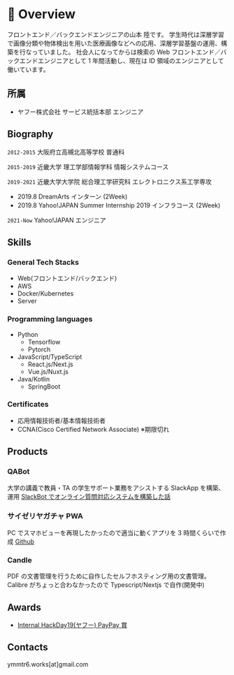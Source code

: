 # 📖 Overview

フロントエンド／バックエンドエンジニアの山本 陸です。
学生時代は深層学習で画像分類や物体検出を用いた医療画像などへの応用、深層学習基盤の運用、構築を行なっていました。
社会人になってからは検索の Web フロントエンド／バックエンドエンジニアとして 1 年間活動し、現在は ID 領域のエンジニアとして働いています。

## 所属

- ヤフー株式会社 サービス統括本部 エンジニア

## Biography

`2012-2015` 大阪府立高槻北高等学校 普通科

`2015-2019` 近畿大学 理工学部情報学科 情報システムコース

`2019-2021` 近畿大学大学院 総合理工学研究科 エレクトロニクス系工学専攻

- 2019.8 DreamArts インターン (2Week)
- 2019.8 Yahoo!JAPAN Summer Internship 2019 インフラコース (2Week)

`2021-Now` Yahoo!JAPAN エンジニア

## Skills

### General Tech Stacks

- Web(フロントエンド/バックエンド)
- AWS
- Docker/Kubernetes
- Server

### Programming languages

- Python
  - Tensorflow
  - Pytorch
- JavaScript/TypeScript
  - React.js/Next.js
  - Vue.js/Nuxt.js
- Java/Kotlin
  - SpringBoot

### Certificates

- 応用情報技術者/基本情報技術者
- CCNA(Cisco Certified Network Associate) ※期限切れ

## Products

### QABot

大学の講義で教員・TA の学生サポート業務をアシストする SlackApp を構築、運用
[SlackBot でオンライン質問対応システムを構築した話](https://qiita.com/ymmtr6/items/bb53d675a022de5328a1)

### サイゼリヤガチャ PWA

PC でスマホビューを再現したかったので適当に動くアプリを 3 時間くらいで作成 [Github](https://ymmtr6.github.io/saizeriya-gacha/)

### Candle

PDF の文書管理を行うために自作したセルフホスティング用の文書管理。Calibre がちょっと合わなかったので Typescript/Nextjs で自作(開発中)

## Awards

- [Internal HackDay19(ヤフー) PayPay 賞](https://about.yahoo.co.jp/info/blog/20220926/internalhackday19.html#anc4)

## Contacts

ymmtr6.works\[at\]gmail.com
